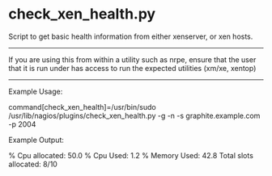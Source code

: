 check_xen_health.py
================

Script to get basic health information from either xenserver, or xen hosts. 

---

If you are using this from within a utility such as nrpe, ensure that the user that it is run under has access to run the expected utilities (xm/xe, xentop)

---

Example Usage:

command[check_xen_health]=/usr/bin/sudo /usr/lib/nagios/plugins/check_xen_health.py -g -n -s graphite.example.com -p 2004

Example Output:

% Cpu allocated: 50.0 % Cpu Used: 1.2 % Memory Used: 42.8 Total slots allocated: 8/10

